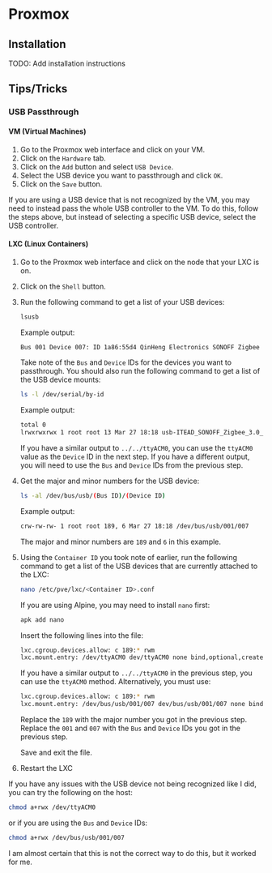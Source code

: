 # Proxmox

## Installation

TODO: Add installation instructions

## Tips/Tricks

### USB Passthrough

#### VM (Virtual Machines)

1. Go to the Proxmox web interface and click on your VM.
2. Click on the `Hardware` tab.
3. Click on the `Add` button and select `USB Device`.
4. Select the USB device you want to passthrough and click `OK`.
5. Click on the `Save` button.

If you are using a USB device that is not recognized by the VM, you may need to instead pass the whole USB controller to the VM. To do this, follow the steps above, but instead of selecting a specific USB device, select the USB controller.

#### LXC (Linux Containers)

1. Go to the Proxmox web interface and click on the node that your LXC is on.
2. Click on the `Shell` button.
3. Run the following command to get a list of your USB devices:

    ```bash
    lsusb
    ```

    Example output:

    ```bash
    Bus 001 Device 007: ID 1a86:55d4 QinHeng Electronics SONOFF Zigbee 3.0 USB Dongle Plus V2
    ```

    Take note of the `Bus` and `Device` IDs for the devices you want to passthrough.
    You should also run the following command to get a list of the USB device mounts:

    ```bash
    ls -l /dev/serial/by-id
    ```

    Example output:

    ```bash
    total 0
    lrwxrwxrwx 1 root root 13 Mar 27 18:18 usb-ITEAD_SONOFF_Zigbee_3.0_USB_Dongle_Plus_V2_20221202210759-if00 -> ../../ttyACM0
    ```

    If you have a similar output to `../../ttyACM0`, you can use the `ttyACM0` value as the `Device` ID in the next step. If you have a different output, you will need to use the `Bus` and `Device` IDs from the previous step.

4. Get the major and minor numbers for the USB device:

    ```bash
    ls -al /dev/bus/usb/(Bus ID)/(Device ID)
    ```

    Example output:

    ```bash
    crw-rw-rw- 1 root root 189, 6 Mar 27 18:18 /dev/bus/usb/001/007
    ```

    The major and minor numbers are `189` and `6` in this example.

5. Using the `Container ID` you took note of earlier, run the following command to get a list of the USB devices that are currently attached to the LXC:

    ```bash
    nano /etc/pve/lxc/<Container ID>.conf
    ```

    If you are using Alpine, you may need to install `nano` first:

    ```bash
    apk add nano
    ```

    Insert the following lines into the file:

    ```bash
    lxc.cgroup.devices.allow: c 189:* rwm
    lxc.mount.entry: /dev/ttyACM0 dev/ttyACM0 none bind,optional,create=file none bind,optional,create=file

    ```

    If you have a similar output to `../../ttyACM0` in the previous step, you can use the `ttyACM0` method. Alternatively, you must use:

    ```bash
    lxc.cgroup.devices.allow: c 189:* rwm
    lxc.mount.entry: /dev/bus/usb/001/007 dev/bus/usb/001/007 none bind,optional,create=file
    ```

    Replace the `189` with the major number you got in the previous step. Replace the `001` and `007` with the `Bus` and `Device` IDs you got in the previous step.

    Save and exit the file.

6. Restart the LXC

If you have any issues with the USB device not being recognized like I did, you can try the following on the host:

```bash
chmod a+rwx /dev/ttyACM0
```

or if you are using the `Bus` and `Device` IDs:

```bash
chmod a+rwx /dev/bus/usb/001/007
```

I am almost certain that this is not the correct way to do this, but it worked for me.
